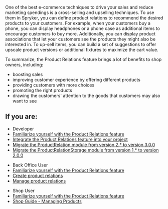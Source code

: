 One of the best e-commerce techniques to drive your sales and reduce marketing spendings is a cross-selling and upselling techniques. To use them in Spryker, you can define product relations to recommend the desired products to your customers. For example, when your customers buy a phone, you can display headphones or a phone case as additional items to encourage customers to buy more. Additionally, you can display product associations that let your customers see the products they might also be interested in. To up-sell items, you can build a set of suggestions to offer upscale product versions or additional fixtures to maximize the cart value. 

To summarize, the Product Relations feature brings a lot of benefits to shop owners, including:

* boosting sales 
* improving customer experience by offering different products
* providing customers with more choices
* promoting the right products
* drawing the customers' attention to the goods that customers may also want to see

## If you are:

<div class="mr-container">
    <div class="mr-list-container">
        <!-- col1 -->
        <div class="mr-col">
            <ul class="mr-list mr-list-green">
                <li class="mr-title">Developer</li>
                <li><a href="https://documentation.spryker.com/docs/product-relations-feature-overview" class="mr-link">Familiarize yourself with the Product Relations feature</a></li>
                  <li><a href="https://documentation.spryker.com/docs/product-relations-feature-integration" class="mr-link">Integrate the Product Relations feature into your project</a></li>
                <li><a href="https://documentation.spryker.com/docs/migration-guide-productrelation#upgrading-from-version-2---to-3-0-0" class="mr-link">Migrate the ProductRelation module from version 2.* to version 3.0.0</a></li>
                                <li><a href="https://documentation.spryker.com/docs/migration-guide-productrelationstorage#upgrading-from-version-1---to-2-0-0" class="mr-link">Migrate the ProductRelationStorage module from version 1.* to version 2.0.0</a></li>
            </ul>
        </div>
 <!-- col2 -->
        <div class="mr-col">
            <ul class="mr-list mr-list-blue">
                <li class="mr-title"> Back Office User</li>
                                <li><a href="https://documentation.spryker.com/docs/product-relations-feature-overview" class="mr-link">Familiarize yourself with the Product Relations feature</a></li>
                <li><a href="https://documentation.spryker.com/docs/creating-a-product-relation" class="mr-link">Create product relations</a></li>
                 <li><a href="https://documentation.spryker.com/docs/managing-product-relations" class="mr-link">Manage product relations</a></li>
            </ul>
        </div>
        <!-- col3 -->
        <div class="mr-col">
            <ul class="mr-list mr-list-blue">
                <li class="mr-title"> Shop User</li>
                <li><a href="https://documentation.spryker.com/docs/product-relations-feature-overview" class="mr-link">Familiarize yourself with the Product Relations feature</a></li>                
                <li><a href="https://documentation.spryker.com/docs/shop-guide-managing-products" class="mr-link">Shop Guide - Managing Products</a></li>
            </ul>
        </div>
           </div>  
     </div>
